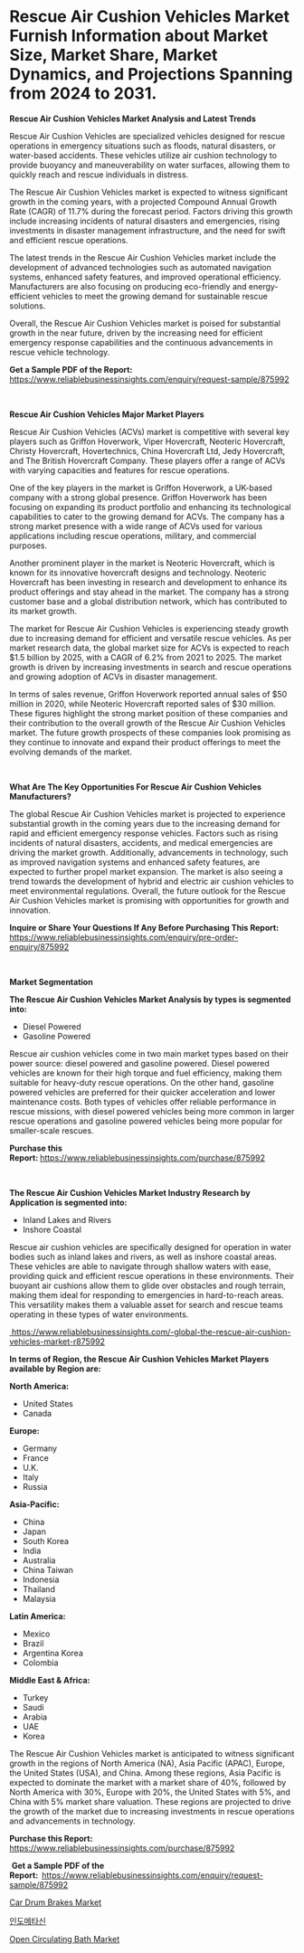 <p><h1>Rescue Air Cushion Vehicles Market Furnish Information about Market Size, Market Share, Market Dynamics, and Projections Spanning from 2024 to 2031.</h1></p><p><strong>Rescue Air Cushion Vehicles Market Analysis and Latest Trends</strong></p>
<p><p>Rescue Air Cushion Vehicles are specialized vehicles designed for rescue operations in emergency situations such as floods, natural disasters, or water-based accidents. These vehicles utilize air cushion technology to provide buoyancy and maneuverability on water surfaces, allowing them to quickly reach and rescue individuals in distress.</p><p>The Rescue Air Cushion Vehicles market is expected to witness significant growth in the coming years, with a projected Compound Annual Growth Rate (CAGR) of 11.7% during the forecast period. Factors driving this growth include increasing incidents of natural disasters and emergencies, rising investments in disaster management infrastructure, and the need for swift and efficient rescue operations.</p><p>The latest trends in the Rescue Air Cushion Vehicles market include the development of advanced technologies such as automated navigation systems, enhanced safety features, and improved operational efficiency. Manufacturers are also focusing on producing eco-friendly and energy-efficient vehicles to meet the growing demand for sustainable rescue solutions.</p><p>Overall, the Rescue Air Cushion Vehicles market is poised for substantial growth in the near future, driven by the increasing need for efficient emergency response capabilities and the continuous advancements in rescue vehicle technology.</p></p>
<p><strong>Get a Sample PDF of the Report:&nbsp;</strong> <a href="https://www.reliablebusinessinsights.com/enquiry/request-sample/875992">https://www.reliablebusinessinsights.com/enquiry/request-sample/875992</a></p>
<p>&nbsp;</p>
<p><strong>Rescue Air Cushion Vehicles Major Market Players</strong></p>
<p><p>Rescue Air Cushion Vehicles (ACVs) market is competitive with several key players such as Griffon Hoverwork, Viper Hovercraft, Neoteric Hovercraft, Christy Hovercraft, Hovertechnics, China Hovercraft Ltd, Jedy Hovercraft, and The British Hovercraft Company. These players offer a range of ACVs with varying capacities and features for rescue operations.</p><p>One of the key players in the market is Griffon Hoverwork, a UK-based company with a strong global presence. Griffon Hoverwork has been focusing on expanding its product portfolio and enhancing its technological capabilities to cater to the growing demand for ACVs. The company has a strong market presence with a wide range of ACVs used for various applications including rescue operations, military, and commercial purposes.</p><p>Another prominent player in the market is Neoteric Hovercraft, which is known for its innovative hovercraft designs and technology. Neoteric Hovercraft has been investing in research and development to enhance its product offerings and stay ahead in the market. The company has a strong customer base and a global distribution network, which has contributed to its market growth.</p><p>The market for Rescue Air Cushion Vehicles is experiencing steady growth due to increasing demand for efficient and versatile rescue vehicles. As per market research data, the global market size for ACVs is expected to reach $1.5 billion by 2025, with a CAGR of 6.2% from 2021 to 2025. The market growth is driven by increasing investments in search and rescue operations and growing adoption of ACVs in disaster management.</p><p>In terms of sales revenue, Griffon Hoverwork reported annual sales of $50 million in 2020, while Neoteric Hovercraft reported sales of $30 million. These figures highlight the strong market position of these companies and their contribution to the overall growth of the Rescue Air Cushion Vehicles market. The future growth prospects of these companies look promising as they continue to innovate and expand their product offerings to meet the evolving demands of the market.</p></p>
<p>&nbsp;</p>
<p><strong>What Are The Key Opportunities For Rescue Air Cushion Vehicles Manufacturers?</strong></p>
<p><p>The global Rescue Air Cushion Vehicles market is projected to experience substantial growth in the coming years due to the increasing demand for rapid and efficient emergency response vehicles. Factors such as rising incidents of natural disasters, accidents, and medical emergencies are driving the market growth. Additionally, advancements in technology, such as improved navigation systems and enhanced safety features, are expected to further propel market expansion. The market is also seeing a trend towards the development of hybrid and electric air cushion vehicles to meet environmental regulations. Overall, the future outlook for the Rescue Air Cushion Vehicles market is promising with opportunities for growth and innovation.</p></p>
<p><strong>Inquire or Share Your Questions If Any Before Purchasing This Report:</strong> <a href="https://www.reliablebusinessinsights.com/enquiry/pre-order-enquiry/875992">https://www.reliablebusinessinsights.com/enquiry/pre-order-enquiry/875992</a></p>
<p>&nbsp;</p>
<p><strong>Market Segmentation</strong></p>
<p><strong>The Rescue Air Cushion Vehicles Market Analysis by types is segmented into:</strong></p>
<p><ul><li>Diesel Powered</li><li>Gasoline Powered</li></ul></p>
<p><p>Rescue air cushion vehicles come in two main market types based on their power source: diesel powered and gasoline powered. Diesel powered vehicles are known for their high torque and fuel efficiency, making them suitable for heavy-duty rescue operations. On the other hand, gasoline powered vehicles are preferred for their quicker acceleration and lower maintenance costs. Both types of vehicles offer reliable performance in rescue missions, with diesel powered vehicles being more common in larger rescue operations and gasoline powered vehicles being more popular for smaller-scale rescues.</p></p>
<p><strong>Purchase this Report:&nbsp;</strong><a href="https://www.reliablebusinessinsights.com/purchase/875992">https://www.reliablebusinessinsights.com/purchase/875992</a></p>
<p>&nbsp;</p>
<p><strong>The Rescue Air Cushion Vehicles Market Industry Research by Application is segmented into:</strong></p>
<p><ul><li>Inland Lakes and Rivers</li><li>Inshore Coastal</li></ul></p>
<p><p>Rescue air cushion vehicles are specifically designed for operation in water bodies such as inland lakes and rivers, as well as inshore coastal areas. These vehicles are able to navigate through shallow waters with ease, providing quick and efficient rescue operations in these environments. Their buoyant air cushions allow them to glide over obstacles and rough terrain, making them ideal for responding to emergencies in hard-to-reach areas. This versatility makes them a valuable asset for search and rescue teams operating in these types of water environments.</p></p>
<p><a href="https://www.reliablebusinessinsights.com/-global-the-rescue-air-cushion-vehicles-market-r875992">&nbsp;https://www.reliablebusinessinsights.com/-global-the-rescue-air-cushion-vehicles-market-r875992</a></p>
<p><strong>In terms of Region, the Rescue Air Cushion Vehicles Market Players available by Region are:</strong></p>
<p>
    <p> <strong> North America: </strong>
        <ul>
            <li>United States</li>
            <li>Canada</li>
        </ul>
        </p> 
    <p> <strong> Europe: </strong>
        <ul>
            <li>Germany</li>
            <li>France</li>
            <li>U.K.</li>
            <li>Italy</li>
            <li>Russia</li>
        </ul>
        </p> 
    <p> <strong> Asia-Pacific: </strong>
        <ul>
            <li>China</li>
            <li>Japan</li>
            <li>South Korea</li>
            <li>India</li>
            <li>Australia</li>
            <li>China Taiwan</li>
            <li>Indonesia</li>
            <li>Thailand</li>
            <li>Malaysia</li>
        </ul>
        </p> 
    <p> <strong> Latin America: </strong>
        <ul>
            <li>Mexico</li>
            <li>Brazil</li>
            <li>Argentina Korea</li>
            <li>Colombia</li>
        </ul>
        </p> 
    <p> <strong> Middle East & Africa: </strong>
        <ul>
            <li>Turkey</li>
            <li>Saudi</li>
            <li>Arabia</li>
            <li>UAE</li>
            <li>Korea</li>
        </ul>
    </p>
    </p>
<p><p>The Rescue Air Cushion Vehicles market is anticipated to witness significant growth in the regions of North America (NA), Asia Pacific (APAC), Europe, the United States (USA), and China. Among these regions, Asia Pacific is expected to dominate the market with a market share of 40%, followed by North America with 30%, Europe with 20%, the United States with 5%, and China with 5% market share valuation. These regions are projected to drive the growth of the market due to increasing investments in rescue operations and advancements in technology.</p></p>
<p><strong>Purchase this Report: </strong><a href="https://www.reliablebusinessinsights.com/purchase/875992">https://www.reliablebusinessinsights.com/purchase/875992</a></p>
<p>&nbsp;<strong>Get a Sample PDF of the Report:&nbsp;&nbsp;</strong><a href="https://www.reliablebusinessinsights.com/enquiry/request-sample/875992">https://www.reliablebusinessinsights.com/enquiry/request-sample/875992</a></p>
<p><strong></strong></p>
<p><p><a href="https://view.publitas.com/reportprime-1/strategic-insights-into-global-car-drum-brakes-market-trends-2024-2031-covered-in-128-pages/">Car Drum Brakes Market</a></p><p><a href="https://github.com/muchswr/Market-Research-Report-List-1/blob/main/33014373072.md">인도메타신</a></p><p><a href="https://github.com/zolotuy145/Market-Research-Report-List-1/blob/main/open-circulating-bath-market.md">Open Circulating Bath Market</a></p></p>